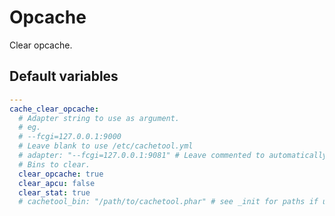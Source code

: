 # Opcache

Clear opcache.

<!--TOC-->
<!--ENDTOC-->

<!--ROLEVARS-->
## Default variables
```yaml
---
cache_clear_opcache:
  # Adapter string to use as argument.
  # eg.
  # --fcgi=127.0.0.1:9000
  # Leave blank to use /etc/cachetool.yml
  # adapter: "--fcgi=127.0.0.1:9081" # Leave commented to automatically detect the adapter based on PHP version.
  # Bins to clear.
  clear_opcache: true
  clear_apcu: false
  clear_stat: true
  # cachetool_bin: "/path/to/cachetool.phar" # see _init for paths if undefined

```

<!--ENDROLEVARS-->
